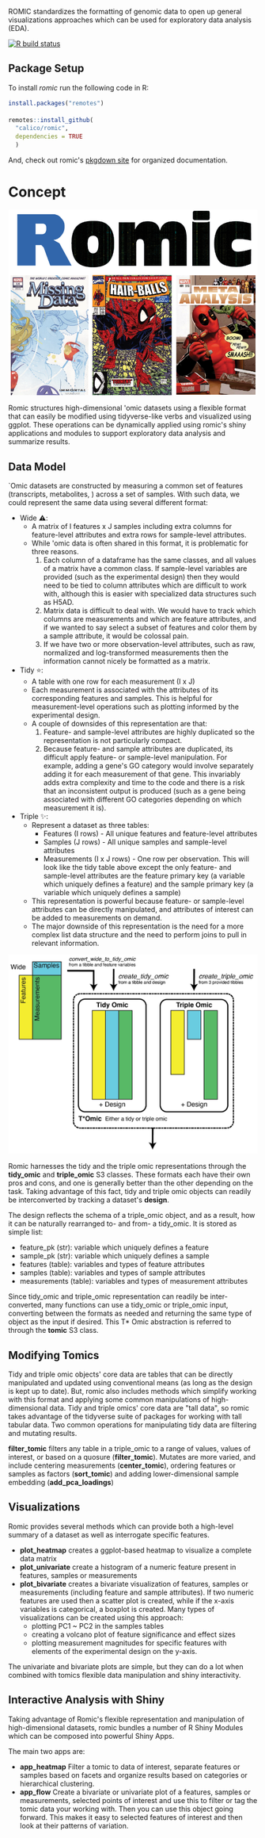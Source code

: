 ROMIC standardizes the formatting of genomic data to open up general visualizations approaches which can be used for exploratory data analysis (EDA).

<!-- badges: start -->
[![R build status](https://github.com/calico/romic/workflows/R-CMD-check/badge.svg)](https://github.com/calico/romic/actions)
<!-- badges: end -->

## Package Setup

To install *romic* run the following code in R:

```r 
install.packages("remotes")

remotes::install_github(
  "calico/romic",
  dependencies = TRUE
  )
```

And, check out romic's [pkgdown site](https://calico.github.io/romic/index.html) for organized documentation.

# Concept

![Romic Logo](https://github.com/calico/romic/blob/main/assets/romic_art/romic.png)

Romic structures high-dimensional 'omic datasets using a flexible format that can easily be modified using tidyverse-like verbs and visualized using ggplot. These operations can be dynamically applied using romic's shiny applications and modules to support exploratory data analysis and summarize results.

## Data Model

`Omic datasets are constructed by measuring a common set of features (transcripts, metabolites, ) across a set of samples. With such data, we could represent the same data using several different format:

- Wide :warning:: 
  - A matrix of I features x J samples including extra columns for feature-level attributes and extra rows for sample-level attributes.
  - While 'omic data is often shared in this format, it is problematic for three reasons.
    1. Each column of a dataframe has the same classes, and all values of a matrix have a common class. If sample-level variables are provided (such as the experimental design) then they would need to be tied to column attributes which are difficult to work with, although this is easier with specialized data structures such as H5AD.
    2. Matrix data is difficult to deal with. We would have to track which columns are measurements and which are feature attributes, and if we wanted to say select a subset of features and color them by a sample attribute, it would be colossal pain. 
    3. If we have two or more observation-level attributes, such as raw, normalized and log-transformed measurements then the information cannot nicely be formatted as a matrix.
- Tidy :star::
  - A table with one row for each measurement (I x J)
  - Each measurement is associated with the attributes of its corresponding features and samples. This is helpful for measurement-level operations such as plotting informed by the experimental design.
  - A couple of downsides of this representation are that:
    1. Feature- and sample-level attributes are highly duplicated so the representation is not particularly compact.
    2. Because feature- and sample attributes are duplicated, its difficult apply feature- or sample-level manipulation. For example, adding a gene's GO category would involve separately adding it for each measurement of that gene. This invariably adds extra complexity and time to the code and there is a risk that an inconsistent output is produced (such as a gene being associated with different GO categories depending on which measurement it is).
- Triple :sparkles::
  - Represent a dataset as three tables:
    - Features (I rows) - All unique features and feature-level attributes
    - Samples (J rows) - All unique samples and sample-level attributes
    - Measurements (I x J rows) - One row per observation. This will look like the tidy table above except the only feature- and sample-level attributes are the feature primary key (a variable which uniquely defines a feature) and the sample primary key (a variable which uniquely defines a sample)
  - This representation is powerful because feature- or sample-level attributes can be directly manipulated, and attributes of interest can be added to measurements on demand.
  - The major downside of this representation is the need for a more complex list data structure and the need to perform joins to pull in relevant information.

![Romic Functions](https://github.com/calico/romic/blob/main/assets/romic_summary.png)

Romic harnesses the tidy and the triple omic representations through the **tidy_omic** and **triple_omic** S3 classes. These formats each have their own pros and cons, and one is generally better than the other depending on the task. Taking advantage of this fact, tidy and triple omic objects can readily be interconverted by tracking a dataset's **design**.

The design reflects the schema of a triple_omic object, and as a result, how it can be naturally rearranged to- and from- a tidy_omic. It is stored as simple list:

- feature_pk (str): variable which uniquely defines a feature
- sample_pk (str): variable which uniquely defines a sample
- features (table): variables and types of feature attributes
- samples (table): variables and types of sample attributes
- measurements (table): variables and types of measurement attributes

Since tidy_omic and triple_omic representation can readily be inter-converted, many functions can use a tidy_omic or triple_omic input, converting between the formats as needed and returning the same type of object as the input if desired. This T* Omic abstraction is referred to through the **tomic** S3 class. 

## Modifying Tomics

Tidy and triple omic objects' core data are tables that can be directly manipulated and updated using conventional means (as long as the design is kept up to date). But, romic also includes methods which simplify working with this format and applying some common manipulations of high-dimensional data. Tidy and triple omics' core data are "tall data", so romic takes advantage of the tidyverse suite of packages for working with tall tabular data. Two common operations for manipulating tidy data are filtering and mutating results.

**filter_tomic** filters any table in a triple_omic to a range of values, values of interest, or based on a quosure (**filter_tomic**). Mutates are more varied, and include centering measurements (**center_tomic**), ordering features or samples as factors (**sort_tomic**) and adding lower-dimensional sample embedding (**add_pca_loadings**)

## Visualizations

Romic provides several methods which can provide both a high-level summary of a dataset as well as interrogate specific features.

- **plot_heatmap** creates a ggplot-based heatmap to visualize a complete data matrix
- **plot_univariate** create a histogram of a numeric feature present in features, samples or measurements
- **plot_bivariate** creates a bivariate visualization of features, samples or measurements (including feature and sample attributes). If two numeric features are used then a scatter plot is created, while if the x-axis variables is categorical, a boxplot is created. Many types of visualizations can be created using this approach:
  - plotting PC1 ~ PC2 in the samples tables
  - creating a volcano plot of feature significance and effect sizes
  - plotting measurement magnitudes for specific features with elements of the experimental design on the y-axis.
  
The univariate and bivariate plots are simple, but they can do a lot when combined with tomics flexible data manipulation and shiny interactivity.

## Interactive Analysis with Shiny

Taking advantage of Romic's flexible representation and manipulation of high-dimensional datasets, romic bundles a number of
R Shiny Modules which can be composed into powerful Shiny Apps.

The main two apps are:

- **app_heatmap** Filter a tomic to data of interest, separate features or samples based on facets and organize results based on categories or hierarchical clustering.
- **app_flow** Create a bivariate or univariate plot of a features, samples or measurements, selected points of interest and use this to filter or tag the tomic data your working with. Then you can use this object going forward. This makes it easy to selected features of interest and then look at their patterns of variation.
